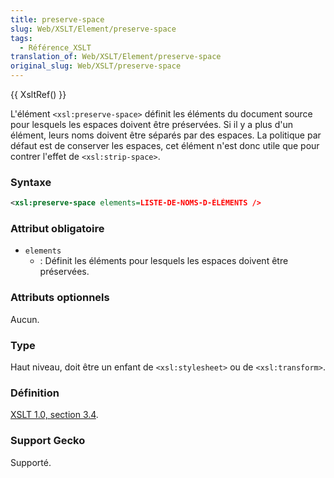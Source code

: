 ```yaml
---
title: preserve-space
slug: Web/XSLT/Element/preserve-space
tags:
  - Référence_XSLT
translation_of: Web/XSLT/Element/preserve-space
original_slug: Web/XSLT/preserve-space
---
```


{{ XsltRef() }}

L'élément `<xsl:preserve-space>` définit les éléments du document source pour lesquels les espaces doivent être préservées. Si il y a plus d'un élément, leurs noms doivent être séparés par des espaces. La politique par défaut est de conserver les espaces, cet élément n'est donc utile que pour contrer l'effet de `<xsl:strip-space>`.

### Syntaxe

```xml
<xsl:preserve-space elements=LISTE-DE-NOMS-D-ÉLÉMENTS />
```

### Attribut obligatoire

- `elements`
  - : Définit les éléments pour lesquels les espaces doivent être préservées.

### Attributs optionnels

Aucun.

### Type

Haut niveau, doit être un enfant de `<xsl:stylesheet>` ou de `<xsl:transform>`.

### Définition

[XSLT 1.0, section 3.4](http://www.w3.org/TR/xslt#strip).

### Support Gecko

Supporté.
